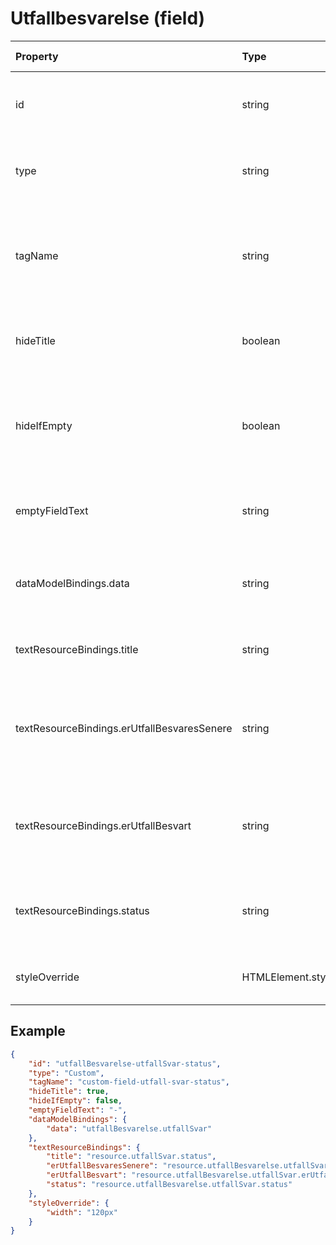 # Utfallbesvarelse (field)

| Property                                    | Type              | Description                                                                         | Default value |
| :------------------------------------------ | :---------------- | :---------------------------------------------------------------------------------- | :------------ |
| id                                          | string            | The unique identifier for the custom field.                                         |               |
| type                                        | string            | The type of the custom field, which is "Custom".                                    |               |
| tagName                                     | string            | The tag name for the custom field, which is "custom-field-utfall-svar-status".      |               |
| hideTitle                                   | boolean           | A flag indicating whether the title should be hidden.                               | false         |
| hideIfEmpty                                 | boolean           | Determines whether the element should be hidden when it contains no content.        | false         |
| emptyFieldText                              | string            | The text to display when the field is empty.                                        |               |
| dataModelBindings.data                      | string            | Reference to an [UtfallSvar](../../classes/UtfallSvar.js) object in the data model. |               |
| textResourceBindings.title                  | string            | The title text resource binding.                                                    |               |
| textResourceBindings.erUtfallBesvaresSenere | string            | The text resource binding for whether the outcome will be answered later.           |               |
| textResourceBindings.erUtfallBesvart        | string            | The text resource binding for whether the outcome has been answered.                |               |
| textResourceBindings.status                 | string            | The text resource binding for the status of the outcome.                            |               |
| styleOverride                               | HTMLElement.style | The style override for the custom field.                                            |               |

## Example

```json
{
    "id": "utfallBesvarelse-utfallSvar-status",
    "type": "Custom",
    "tagName": "custom-field-utfall-svar-status",
    "hideTitle": true,
    "hideIfEmpty": false,
    "emptyFieldText": "-",
    "dataModelBindings": {
        "data": "utfallBesvarelse.utfallSvar"
    },
    "textResourceBindings": {
        "title": "resource.utfallSvar.status",
        "erUtfallBesvaresSenere": "resource.utfallBesvarelse.utfallSvar.erUtfallBesvaresSenere",
        "erUtfallBesvart": "resource.utfallBesvarelse.utfallSvar.erUtfallBesvart",
        "status": "resource.utfallBesvarelse.utfallSvar.status"
    },
    "styleOverride": {
        "width": "120px"
    }
}
```
